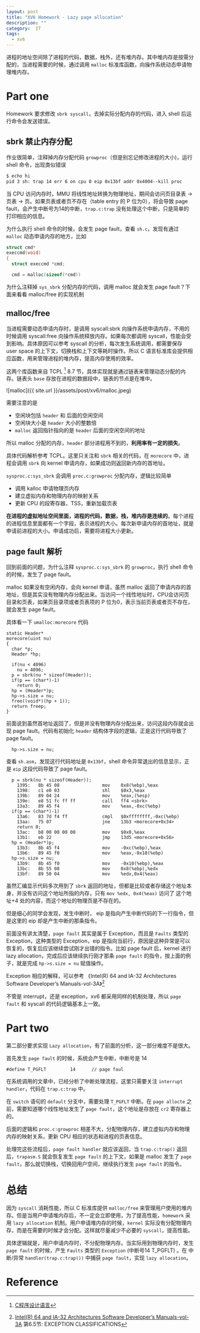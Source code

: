 ```yaml
---
layout: post
title: "XV6 Homework - Lazy page allocation"
description: ""
category:  IT
tags: 
  - xv6
---
```


进程的地址空间除了进程的代码，数据，栈外，还有堆内存。其中堆内存是按需分配的，当进程需要的时候，通过调用 `malloc` 标准库函数，向操作系统动态申请物理堆内存。

# Part one
Homework 要求修改 `sbrk syscall`，去掉实际分配内存的代码，进入 shell 后运行命令会发送错误。

## sbrk 禁止内存分配
作业很简单，注释掉内存分配代码 `growproc`（但是别忘记修改进程的大小)，运行 shell 命令，出现类似错误

```bash
$ echo hi
pid 3 sh: trap 14 err 6 on cpu 0 eip 0x13bf addr 0x4004--kill proc
```
当 CPU 访问内存时，MMU 将线性地址转换为物理地址，期间会访问页目录表 -> 页表 -> 页。如果页表或者页不存在（table entry 的 P 位为0），将会导致 page fault，会产生中断号为14的中断，`trap.c:trap` 没有处理这个中断，只是简单的打印相应的信息。

为什么执行 shell 命令的时候，会发生 page fault，查看 `sh.c`，发现有通过 `malloc` 动态申请内存的地方，比如

```c
struct cmd*
execcmd(void)
{
  struct execcmd *cmd;

  cmd = malloc(sizeof(*cmd))
```

为什么注释掉 `sys_sbrk` 分配内存的代码，调用 malloc 就会发生 page fault？下面来看看 malloc/free 的实现机制
## malloc/free
当进程需要动态申请内存时，是调用 syscall:sbrk 向操作系统申请内存，不用的时候调用 syscall:free 向操作系统释放内存。如果每次都调用 syscall，性能会受到影响。具体原因可以参考 syscall 的分析，每次发生系统调用，都需要保存 user space 的上下文，切换栈和上下文等耗时操作。所以 C 语言标准库会提供相应函数，用来管理进程的堆内存，提高内存使用的效率。

这两个库函数来自 TCPL [^1] 8.7 节，具体实现就是通过链表来管理动态分配的内存。链表头 `base` 存放在进程的数据段中，链表的节点是在堆中。

![malloc]({{ site.url }}/assets/post/xv6/malloc.jpeg)

需要注意的是

* 空闲块包括 `header` 和 后面的空闲空间
* 空闲块大小是 `header` 大小的整数倍
* `malloc` 返回指针指向的是 `header` 后面的空闲空间的地址

所以 malloc 分配的内存，`header` 部分进程用不到的，**利用率有一定的损失**。

具体代码解析参考 TCPL。这里只关注和 `sbrk` 相关的代码，在 `morecore` 中，进程会调用 `sbrk` 向 kernel 申请内存，如果成功则返回新内存的首地址。

`sysproc.c:sys_sbrk` 会调用 `proc.c:growproc` 分配内存，逻辑比较简单

* 调用 kalloc 申请物理页内存
* 建立虚拟内存和物理内存的映射关系
* 更新 CPU 的段寄存器，TSS，重新加载页表

**在进程的虚拟地址空间里面，进程的代码，数据，栈，堆内存是连续的**。每个进程的进程信息里面都有一个字段，表示进程的大小。每次新申请内存的首地址，就是申请前进程的大小。申请成功后，需要将进程大小更新。

## page fault 解析
回到前面的问题，为什么注释 `sysproc.c:sys_sbrk` 的 `growproc`，执行 shell 命令的时候，发生了 page fault。

malloc 如果没有空闲内存，会向 kernel 申请，虽然 malloc 返回了申请内存的首地址，但是其实没有物理内存分配出来。当访问一个线性地址时，CPU会访问页目录和页表，如果页目录项或者页表项的 P 位为0，表示当前页表或者页不存在，就会发生 page fault。

具体看一下 `umalloc:morecore` 代码

```
static Header*
morecore(uint nu)
{
  char *p;
  Header *hp;

  if(nu < 4096)
    nu = 4096;
  p = sbrk(nu * sizeof(Header));
  if(p == (char*)-1)
    return 0;
  hp = (Header*)p;
  hp->s.size = nu;
  free((void*)(hp + 1));
  return freep;
}
```

前面说到虽然首地址返回了，但是并没有物理内存分配出来，访问这段内存就会出现 page fault。代码有初始化 `header` 结构体字段的逻辑，正是这行代码导致了 page fault。

```
  hp->s.size = nu;
```

查看 `sh.asm`，发现这行代码地址是 `0x13bf`，shell 命令异常退出的信息显示，正是 `eip` 这段代码导致了 page fault。

```
  p = sbrk(nu * sizeof(Header));
    1395:	8b 45 08             	mov    0x8(%ebp),%eax
    1398:	c1 e0 03             	shl    $0x3,%eax
    139b:	89 04 24             	mov    %eax,(%esp)
    139e:	e8 51 fc ff ff       	call   ff4 <sbrk>
    13a3:	89 45 f4             	mov    %eax,-0xc(%ebp)
  if(p == (char*)-1)
    13a6:	83 7d f4 ff          	cmpl   $0xffffffff,-0xc(%ebp)
    13aa:	75 07                	jne    13b3 <morecore+0x34>
    return 0;
    13ac:	b8 00 00 00 00       	mov    $0x0,%eax
    13b1:	eb 22                	jmp    13d5 <morecore+0x56>
  hp = (Header*)p;
    13b3:	8b 45 f4             	mov    -0xc(%ebp),%eax
    13b6:	89 45 f0             	mov    %eax,-0x10(%ebp)
  hp->s.size = nu;
    13b9:	8b 45 f0             	mov    -0x10(%ebp),%eax
    13bc:	8b 55 08             	mov    0x8(%ebp),%edx
    13bf:	89 50 04             	mov    %edx,0x4(%eax)
```
 
 虽然汇编显示代码多次用到了 `sbrk` 返回的地址，但都是比较或者存储这个地址本身，并没有访问这个地址所指的内存，只有 `mov %edx, 0x4(%eax)` 访问了 这个地址+4 处的内容，而这个地址的物理页是不存在的。

但是细心的同学会发现，发生中断时， eip 是指向产生中断代码的下一行指令，但是这里的 eip 却是产生中断的那条指令。

前面没有讲太清楚，`page fault` 其实是属于 Exception，而且是 `Faults` 类型的 Exception，这种类型的 Exception，eip 是指向当前行，原因是这种异常是可以恢复的，恢复后应该继续尝试刚才出错的指令。比如 page fault 后，kernel 进行 lazy allocation，完成后应该继续执行刚才那条 `page fault` 的指令，按上面的例子，就是完成 `hp->s.size = nu` 赋值操作。

Exception 相应的解释，可以参考 《Intel(R) 64 and IA-32 Architectures Software Developer’s Manuals-vol-3A》[^2] 

不管是 interrupt，还是 exception，xv6 都采用同样的机制处理，所以 `page fault` 和 syscall 的代码逻辑基本上一致。
# Part two
第二部分要求实现 `Lazy allocation`，有了前面的分析，这一部分难度不是很大。

首先发生 `page fault` 的时候，系统会产生中断，中断号是 14

```
#define T_PGFLT         14      // page faul
```

在系统调用的文章中，已经分析了中断处理流程，这里只需要关注 `interrupt handler`，代码在 `trap.c:trap` 中。

在 `switch` 语句的 `default` 分支中，需要处理 `T_PGFLT` 中断。在 `page allocte` 之前，需要知道哪个线性地址发生了 `page fault`，这个地址是存放在 `cr2` 寄存器上的。

后面的逻辑和 `proc.c:growproc` 相差不大，分配物理内存，建立虚拟内存和物理内存的映射关系，更新 CPU 相应的状态和进程的页表信息。

处理完这些流程后，`page fault handler` 就应该返回，当 `trap.c:trap()` 返回后，`trapasm.S` 就会恢复发生 `page fault` 的上下文，如果是 malloc 发生了 `page fault`，那么就切换栈，切换回用户空间，继续执行发生 `page fault` 的指令。

# 总结
因为 `syscall` 消耗性能，所以 C 标准库提供 `malloc/free` 来管理用户使用的堆内存。但是当用户申请堆内存后，不一定会立即使用，为了提高性能，`homework` 采用 `lazy allocation` 机制。用户申请堆内存的时候，`kernel` 实际没有分配物理内存，而是在需要的时候才会分配。这样就尽量减少不必要的 `syscall`，提高性能。

具体逻辑就是，用户申请内存时，不分配物理内存。当实际用到物理内存时，发生 `page fault` 的时候，产生 `Faults` 类型的 `Exception` (中断号14 T_PGFLT) 。在 中断/异常 `handler(trap.c:trap())` 中捕获 `page fault`，实现 `lazy allocation`。

# Reference
[^1]: [C程序设计语言](https://book.douban.com/subject/1139336/)
[^2]: [Intel(R) 64 and IA-32 Architectures Software Developer’s Manuals-vol-3A](https://software.intel.com/en-us/articles/intel-sdm) 第6.5节: EXCEPTION CLASSIFICATIONS